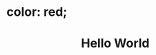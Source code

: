 <!DOCTYPE html>
<html>
<head>
<h1> 
       color: red;
  <h1 align = "center"> Hello World </h1>
       
</head>
<body>

